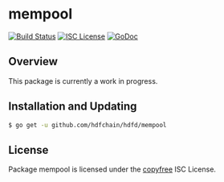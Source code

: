 mempool
=======

[![Build Status](http://img.shields.io/travis/hdfchain/hdfd.svg)](https://travis-ci.org/hdfchain/hdfd)
[![ISC License](http://img.shields.io/badge/license-ISC-blue.svg)](http://copyfree.org)
[![GoDoc](https://img.shields.io/badge/godoc-reference-blue.svg)](http://godoc.org/github.com/hdfchain/hdfd/mempool)

## Overview

This package is currently a work in progress.

## Installation and Updating

```bash
$ go get -u github.com/hdfchain/hdfd/mempool
```

## License

Package mempool is licensed under the [copyfree](http://copyfree.org) ISC
License.
